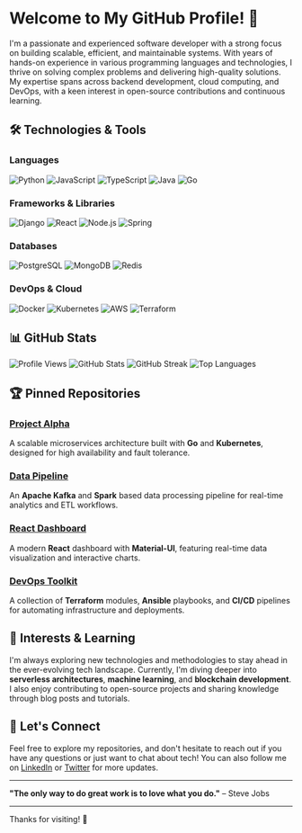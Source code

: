 # Welcome to My GitHub Profile! 👋

I'm a passionate and experienced software developer with a strong focus on building scalable, efficient, and maintainable systems. With years of hands-on experience in various programming languages and technologies, I thrive on solving complex problems and delivering high-quality solutions. My expertise spans across backend development, cloud computing, and DevOps, with a keen interest in open-source contributions and continuous learning.

## 🛠️ Technologies & Tools

### Languages
![Python](https://img.shields.io/badge/-Python-3776AB?style=flat&logo=python&logoColor=white)
![JavaScript](https://img.shields.io/badge/-JavaScript-F7DF1E?style=flat&logo=javascript&logoColor=black)
![TypeScript](https://img.shields.io/badge/-TypeScript-3178C6?style=flat&logo=typescript&logoColor=white)
![Java](https://img.shields.io/badge/-Java-007396?style=flat&logo=java&logoColor=white)
![Go](https://img.shields.io/badge/-Go-00ADD8?style=flat&logo=go&logoColor=white)

### Frameworks & Libraries
![Django](https://img.shields.io/badge/-Django-092E20?style=flat&logo=django&logoColor=white)
![React](https://img.shields.io/badge/-React-61DAFB?style=flat&logo=react&logoColor=black)
![Node.js](https://img.shields.io/badge/-Node.js-339933?style=flat&logo=node.js&logoColor=white)
![Spring](https://img.shields.io/badge/-Spring-6DB33F?style=flat&logo=spring&logoColor=white)

### Databases
![PostgreSQL](https://img.shields.io/badge/-PostgreSQL-336791?style=flat&logo=postgresql&logoColor=white)
![MongoDB](https://img.shields.io/badge/-MongoDB-47A248?style=flat&logo=mongodb&logoColor=white)
![Redis](https://img.shields.io/badge/-Redis-DC382D?style=flat&logo=redis&logoColor=white)

### DevOps & Cloud
![Docker](https://img.shields.io/badge/-Docker-2496ED?style=flat&logo=docker&logoColor=white)
![Kubernetes](https://img.shields.io/badge/-Kubernetes-326CE5?style=flat&logo=kubernetes&logoColor=white)
![AWS](https://img.shields.io/badge/-AWS-232F3E?style=flat&logo=amazon-aws&logoColor=white)
![Terraform](https://img.shields.io/badge/-Terraform-623CE4?style=flat&logo=terraform&logoColor=white)

## 📊 GitHub Stats

![Profile Views](https://komarev.com/ghpvc/?username=eyost1994946&color=blue&style=flat)
![GitHub Stats](https://github-readme-stats.vercel.app/api?username=eyost1994946&show_icons=true&theme=radical)
![GitHub Streak](https://github-readme-streak-stats.herokuapp.com/?user=eyost1994946&theme=radical)
![Top Languages](https://github-readme-stats.vercel.app/api/top-langs/?username=eyost1994946&layout=compact&theme=radical)

## 🏆 Pinned Repositories

### [Project Alpha](https://github.com/eyost1994946/project-alpha)
A scalable microservices architecture built with **Go** and **Kubernetes**, designed for high availability and fault tolerance.

### [Data Pipeline](https://github.com/eyost1994946/data-pipeline)
An **Apache Kafka** and **Spark** based data processing pipeline for real-time analytics and ETL workflows.

### [React Dashboard](https://github.com/eyost1994946/react-dashboard)
A modern **React** dashboard with **Material-UI**, featuring real-time data visualization and interactive charts.

### [DevOps Toolkit](https://github.com/eyost1994946/devops-toolkit)
A collection of **Terraform** modules, **Ansible** playbooks, and **CI/CD** pipelines for automating infrastructure and deployments.

## 🌱 Interests & Learning

I'm always exploring new technologies and methodologies to stay ahead in the ever-evolving tech landscape. Currently, I'm diving deeper into **serverless architectures**, **machine learning**, and **blockchain development**. I also enjoy contributing to open-source projects and sharing knowledge through blog posts and tutorials.

## 🤝 Let's Connect

Feel free to explore my repositories, and don't hesitate to reach out if you have any questions or just want to chat about tech! You can also follow me on [LinkedIn](https://www.linkedin.com/in/eyost1994946) or [Twitter](https://twitter.com/eyost1994946) for more updates.

---

**"The only way to do great work is to love what you do."** – Steve Jobs

---

Thanks for visiting! 🚀
